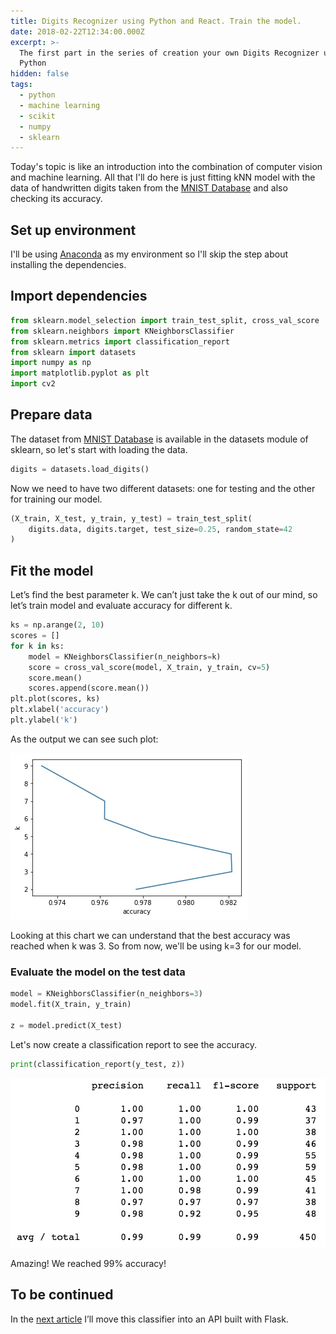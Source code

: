 ```yaml
---
title: Digits Recognizer using Python and React. Train the model.
date: 2018-02-22T12:34:00.000Z
excerpt: >-
  The first part in the series of creation your own Digits Recognizer using
  Python
hidden: false
tags:
  - python
  - machine learning
  - scikit
  - numpy
  - sklearn
---
```


Today's topic is like an introduction into the combination of computer vision and machine learning. All that I'll do here is just fitting kNN model with the data of handwritten digits taken from the [MNIST Database](http://yann.lecun.com/exdb/mnist/) and also checking its accuracy.

## Set up environment

I'll be using [Anaconda](https://anaconda.org/anaconda/python) as my environment so I'll skip the step about installing the dependencies.

## Import dependencies

```python
from sklearn.model_selection import train_test_split, cross_val_score
from sklearn.neighbors import KNeighborsClassifier
from sklearn.metrics import classification_report
from sklearn import datasets
import numpy as np
import matplotlib.pyplot as plt
import cv2
```

## Prepare data

The dataset from [MNIST Database](http://yann.lecun.com/exdb/mnist/) is available in the datasets module of sklearn, so let's start with loading the data.

```python
digits = datasets.load_digits()
```

Now we need to have two different datasets: one for testing and the other for training our model.

```python
(X_train, X_test, y_train, y_test) = train_test_split(
    digits.data, digits.target, test_size=0.25, random_state=42
)
```

## Fit the model

Let’s find the best parameter k. We can’t just take the k out of our mind, so let’s train model and evaluate accuracy for different k.

```python
ks = np.arange(2, 10)
scores = []
for k in ks:
    model = KNeighborsClassifier(n_neighbors=k)
    score = cross_val_score(model, X_train, y_train, cv=5)
    score.mean()
    scores.append(score.mean())
plt.plot(scores, ks)
plt.xlabel('accuracy')
plt.ylabel('k')
```

As the output we can see such plot:

![](./assets/digits-recognizer-1/find-best-k.jpg)

Looking at this chart we can understand that the best accuracy was reached when k was 3.
So from now, we'll be using k=3 for our model.

### Evaluate the model on the test data

```python
model = KNeighborsClassifier(n_neighbors=3)
model.fit(X_train, y_train)

z = model.predict(X_test)
```

Let's now create a classification report to see the accuracy.

```python
print(classification_report(y_test, z))
```

![](./assets/digits-recognizer-1/classification-score.png)

Amazing! We reached 99% accuracy!

## To be continued

In the [next article](/blog/digits-recognizer-2) I’ll move this classifier into an API built with Flask.
